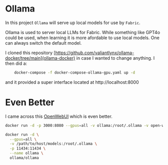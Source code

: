 # Ollama

In this project `Ollama` will serve up local models for use by `Fabric`.


Ollama is used to server local LLMs for Fabric. While something like GPT4o could be used, when learning it is more afordable to use local models.  One can always switch the default model.


I cloned this repository [https://github.com/valiantlynx/ollama-docker/tree/main](ollama-docker) in case I wanted to change anything.  I then did a:

```.bash
    docker-compose -f docker-compose-ollama-gpu.yaml up -d

```

and it provided a super interface located at http://localhost:8000


# Even Better

I came across this [OpenWebUI](https://github.com/open-webui/open-webui) which is even better.  

```.bash
docker run -d -p 3000:8080 --gpus=all -v ollama:/root/.ollama -v open-webui:/app/backend/data --name open-webui --restart always ghcr.io/open-webui/open-webui:ollama

```

```.bash
docker run -d \
  --gpus=all \
  -v /path/to/host/models:/root/.ollama \
  -p 11434:11434 \
  --name ollama \
  ollama/ollama
```

